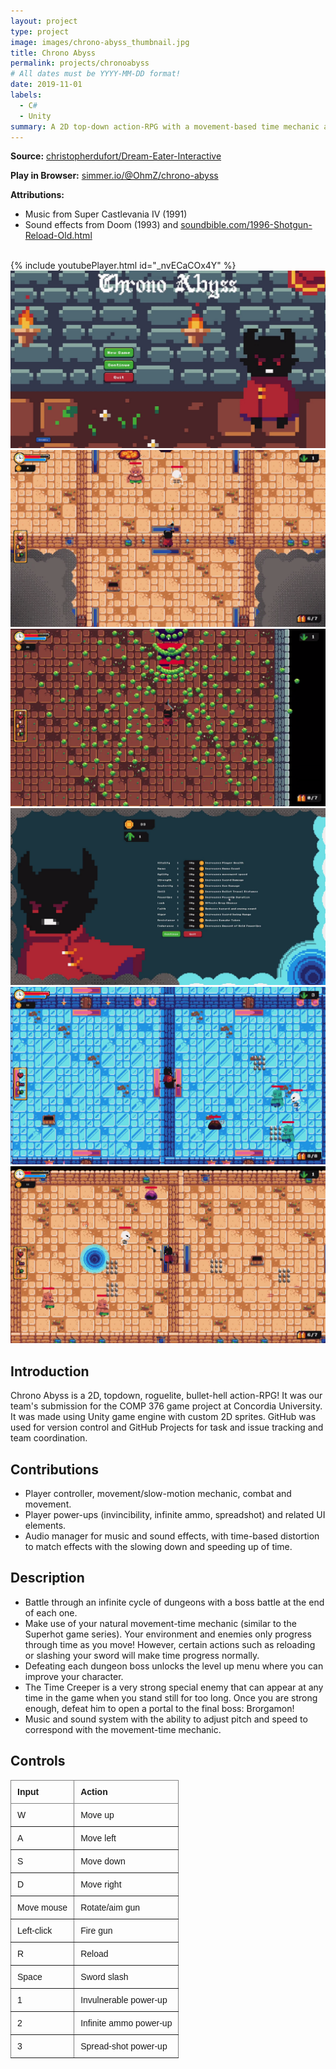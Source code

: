 ```yaml
---
layout: project
type: project
image: images/chrono-abyss_thumbnail.jpg
title: Chrono Abyss
permalink: projects/chronoabyss
# All dates must be YYYY-MM-DD format!
date: 2019-11-01
labels:
  - C#
  - Unity
summary: A 2D top-down action-RPG with a movement-based time mechanic and endless dungeons.
---
```

**Source:** <a href="https://github.com/christopherdufort/Dream-Eater-Interactive"><i class="large github icon"></i>christopherdufort/Dream-Eater-Interactive</a>  

**Play in Browser:** <a href="https://simmer.io/@OhmZ/chrono-abyss">simmer.io/@OhmZ/chrono-abyss</a>

**Attributions:**
- Music from Super Castlevania IV (1991)
- Sound effects from Doom (1993) and <a href="https://soundbible.com/1996-Shotgun-Reload-Old.html">soundbible.com/1996-Shotgun-Reload-Old.html</a>

<br>
{% include youtubePlayer.html id="_nvECaCOx4Y" %}  
<br>

<div class="ui medium rounded images">
  <img class="ui image" src="../images/chrono/chrono1.png">
  <img class="ui image" src="../images/chrono/chrono2.png">
  <img class="ui image" src="../images/chrono/chrono3.png">
  <img class="ui image" src="../images/chrono/chrono4.png">
  <img class="ui image" src="../images/chrono/chrono5.png">
   <img class="ui image" src="../images/chrono/chrono6.png">
</div>

## Introduction
Chrono Abyss is a 2D, topdown, roguelite, bullet-hell action-RPG! It was our team's submission for the COMP 376 game project at Concordia University. It was made using Unity game engine with custom 2D sprites. GitHub was used for version control and GitHub Projects for task and issue tracking and team coordination.

## Contributions
* Player controller, movement/slow-motion mechanic, combat and movement. 
* Player power-ups (invincibility, infinite ammo, spreadshot) and related UI elements.
* Audio manager for music and sound effects, with time-based distortion to match effects with the slowing down and speeding up of time.

## Description
* Battle through an infinite cycle of dungeons with a boss battle at the end of each one. 
* Make use of your natural movement-time mechanic (similar to the Superhot game series). Your environment and enemies only progress through time as you move! However, certain actions such as reloading or slashing your sword will make time progress normally.  
* Defeating each dungeon boss unlocks the level up menu where you can improve your character. 
* The Time Creeper is a very strong special enemy that can appear at any time in the game when you stand still for too long. Once you are strong enough, defeat him to open a portal to the final boss: Brorgamon!
* Music and sound system with the ability to adjust pitch and speed to correspond with the movement-time mechanic. 

## Controls
<style type="text/css">
.tg  {border-collapse:collapse;border-spacing:0;}
.tg td{border-color:black;border-style:solid;border-width:1px;font-family:Arial, sans-serif;font-size:14px;
  overflow:hidden;padding:10px 10px;word-break:normal;}
.tg th{border-color:black;border-style:solid;border-width:1px;font-family:Arial, sans-serif;font-size:14px;
  font-weight:normal;overflow:hidden;padding:10px 10px;word-break:normal;}
.tg .tg-fymr{border-color:inherit;font-weight:bold;text-align:left;vertical-align:top}
.tg .tg-0pky{border-color:inherit;text-align:left;vertical-align:top}
</style>
<table class="tg">
<thead>
  <tr>
    <th class="tg-fymr">Input</th>
    <th class="tg-fymr">Action</th>
  </tr>
</thead>
<tbody>
  <tr>
    <td class="tg-0pky">W</td>
    <td class="tg-0pky">Move up</td>
  </tr>
  <tr>
    <td class="tg-0pky">A</td>
    <td class="tg-0pky">Move left</td>
  </tr>
  <tr>
    <td class="tg-0pky">S</td>
    <td class="tg-0pky">Move down</td>
  </tr>
  <tr>
    <td class="tg-0pky">D</td>
    <td class="tg-0pky">Move right</td>
  </tr>
  <tr>
    <td class="tg-0pky">Move mouse</td>
    <td class="tg-0pky">Rotate/aim gun</td>
  </tr>
  <tr>
    <td class="tg-0pky">Left-click</td>
    <td class="tg-0pky">Fire gun</td>
  </tr>
  <tr>
    <td class="tg-0pky">R</td>
    <td class="tg-0pky">Reload</td>
  </tr>
  <tr>
    <td class="tg-0pky">Space</td>
    <td class="tg-0pky">Sword slash</td>
  </tr>
  <tr>
    <td class="tg-0pky">1</td>
    <td class="tg-0pky">Invulnerable power-up</td>
  </tr>
  <tr>
    <td class="tg-0pky">2</td>
    <td class="tg-0pky">Infinite ammo power-up</td>
  </tr>
  <tr>
    <td class="tg-0pky">3</td>
    <td class="tg-0pky">Spread-shot power-up</td>
  </tr>
</tbody>
</table>